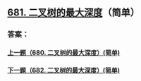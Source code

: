 ## [681. 二叉树的最大深度](https://leetcode-cn.com/problems/merge-two-sorted-lists/)（简单）





### 答案：



#### [上一题（680. 二叉树的最大深度）(简单)](https://github.com/sdwwld/leetCode/blob/master/src/main/java/com/wld/java/leetcode/leetCode0680.md)

#### [下一题（682. 二叉树的最大深度）(简单)](https://github.com/sdwwld/leetCode/blob/master/src/main/java/com/wld/java/leetcode/leetCode0682.md)